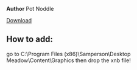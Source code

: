 **Author** Pot Noddle

 [Download](https://cdn.discordapp.com/attachments/703273063881375864/703357237023997992/NatureSheet.xnb)
 
 ## How to add:

go to C:\Program Files (x86)\Samperson\Desktop Meadow\Content\Graphics then drop the xnb file!
